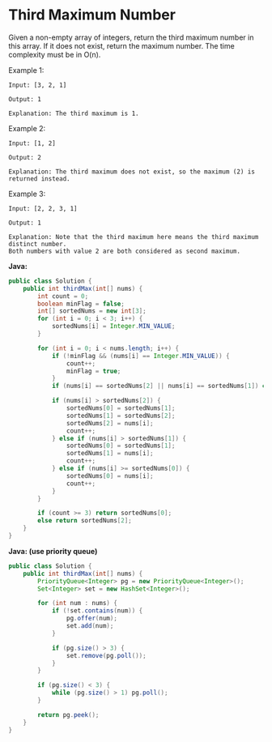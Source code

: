 # Third Maximum Number

Given a non-empty array of integers, return the third maximum number in this array. If it does not exist, return the maximum number. The time complexity must be in O(n).

Example 1:

    Input: [3, 2, 1]

    Output: 1

    Explanation: The third maximum is 1.

Example 2:

    Input: [1, 2]

    Output: 2

    Explanation: The third maximum does not exist, so the maximum (2) is returned instead.

Example 3:

    Input: [2, 2, 3, 1]

    Output: 1

    Explanation: Note that the third maximum here means the third maximum distinct number.
    Both numbers with value 2 are both considered as second maximum.

**Java:**
```java
public class Solution {
    public int thirdMax(int[] nums) {
        int count = 0;
        boolean minFlag = false;
        int[] sortedNums = new int[3];
        for (int i = 0; i < 3; i++) {
            sortedNums[i] = Integer.MIN_VALUE;
        }

        for (int i = 0; i < nums.length; i++) {
            if (!minFlag && (nums[i] == Integer.MIN_VALUE)) {
                count++;
                minFlag = true;
            }
            if (nums[i] == sortedNums[2] || nums[i] == sortedNums[1]) continue;

            if (nums[i] > sortedNums[2]) {
                sortedNums[0] = sortedNums[1];
                sortedNums[1] = sortedNums[2];
                sortedNums[2] = nums[i];
                count++;
            } else if (nums[i] > sortedNums[1]) {
                sortedNums[0] = sortedNums[1];
                sortedNums[1] = nums[i];
                count++;
            } else if (nums[i] >= sortedNums[0]) {
                sortedNums[0] = nums[i];
                count++;
            }
        }

        if (count >= 3) return sortedNums[0];
        else return sortedNums[2];
    }
}
```
**Java: (use priority queue)**
```java
public class Solution {
    public int thirdMax(int[] nums) {
        PriorityQueue<Integer> pg = new PriorityQueue<Integer>();
        Set<Integer> set = new HashSet<Integer>();

        for (int num : nums) {
            if (!set.contains(num)) {
                pg.offer(num);
                set.add(num);
            }

            if (pg.size() > 3) {
                set.remove(pg.poll());
            }
        }

        if (pg.size() < 3) {
            while (pg.size() > 1) pg.poll();
        }

        return pg.peek();
    }
}
```
